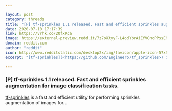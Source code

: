 ```yaml
---

layout: post
category: threads
title: "[P] tf-sprinkles 1.1 released. Fast and efficient sprinkles augmentation for image classification tasks."
date: 2020-07-10 17:17:39
link: https://vrhk.co/2OfxKca
image: https://external-preview.redd.it/7z7oXtyyF-L4odYbrAiEfVGnoPPssENO10oT-LuYJUU.jpg?width=400&height=209.42408377&auto=webp&crop=400:209.42408377,smart&s=bac4d082af93d8966f8cbf78dabbe1c3d6937aeb
domain: reddit.com
author: "reddit"
icon: http://www.redditstatic.com/desktop2x/img/favicon/apple-icon-57x57.png
excerpt: "[tf-sprinkles](<https://github.com/Engineero/tf_sprinkles>) is a fast and efficient utility for performing sprinkles augmentation of images for..."

---
```


### [P] tf-sprinkles 1.1 released. Fast and efficient sprinkles augmentation for image classification tasks.

[tf-sprinkles](<https://github.com/Engineero/tf_sprinkles>) is a fast and efficient utility for performing sprinkles augmentation of images for...